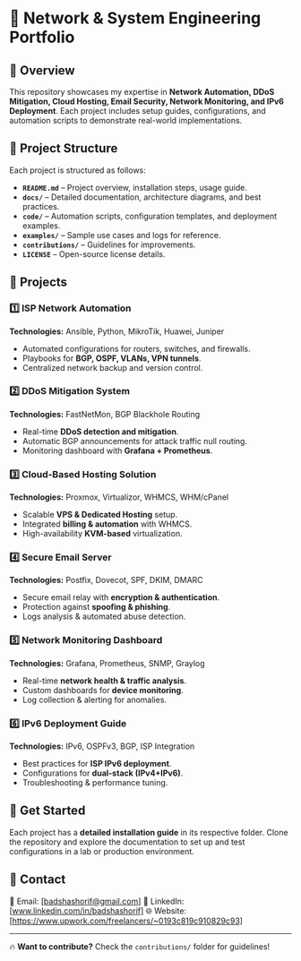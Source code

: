 # 📌 Network & System Engineering Portfolio

## 🔹 Overview
This repository showcases my expertise in **Network Automation, DDoS Mitigation, Cloud Hosting, Email Security, Network Monitoring, and IPv6 Deployment**. Each project includes setup guides, configurations, and automation scripts to demonstrate real-world implementations.

## 📁 Project Structure
Each project is structured as follows:
- **`README.md`** – Project overview, installation steps, usage guide.
- **`docs/`** – Detailed documentation, architecture diagrams, and best practices.
- **`code/`** – Automation scripts, configuration templates, and deployment examples.
- **`examples/`** – Sample use cases and logs for reference.
- **`contributions/`** – Guidelines for improvements.
- **`LICENSE`** – Open-source license details.

## 🚀 Projects

### 1️⃣ ISP Network Automation
**Technologies:** Ansible, Python, MikroTik, Huawei, Juniper
- Automated configurations for routers, switches, and firewalls.
- Playbooks for **BGP, OSPF, VLANs, VPN tunnels**.
- Centralized network backup and version control.

### 2️⃣ DDoS Mitigation System
**Technologies:** FastNetMon, BGP Blackhole Routing
- Real-time **DDoS detection and mitigation**.
- Automatic BGP announcements for attack traffic null routing.
- Monitoring dashboard with **Grafana + Prometheus**.

### 3️⃣ Cloud-Based Hosting Solution
**Technologies:** Proxmox, Virtualizor, WHMCS, WHM/cPanel
- Scalable **VPS & Dedicated Hosting** setup.
- Integrated **billing & automation** with WHMCS.
- High-availability **KVM-based** virtualization.

### 4️⃣ Secure Email Server
**Technologies:** Postfix, Dovecot, SPF, DKIM, DMARC
- Secure email relay with **encryption & authentication**.
- Protection against **spoofing & phishing**.
- Logs analysis & automated abuse detection.

### 5️⃣ Network Monitoring Dashboard
**Technologies:** Grafana, Prometheus, SNMP, Graylog
- Real-time **network health & traffic analysis**.
- Custom dashboards for **device monitoring**.
- Log collection & alerting for anomalies.

### 6️⃣ IPv6 Deployment Guide
**Technologies:** IPv6, OSPFv3, BGP, ISP Integration
- Best practices for **ISP IPv6 deployment**.
- Configurations for **dual-stack (IPv4+IPv6)**.
- Troubleshooting & performance tuning.

## 🔗 Get Started
Each project has a **detailed installation guide** in its respective folder. Clone the repository and explore the documentation to set up and test configurations in a lab or production environment.

## 📩 Contact
📧 Email: [badshashorif@gmail.com]
🔗 LinkedIn: [www.linkedin.com/in/badshashorif]
🌐 Website: [https://www.upwork.com/freelancers/~0193c819c910829c93]

---

🔥 **Want to contribute?** Check the `contributions/` folder for guidelines!


